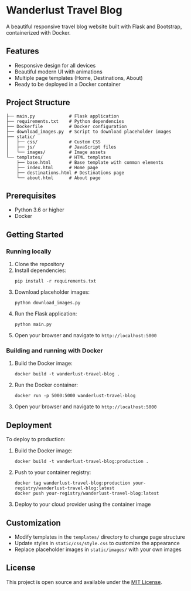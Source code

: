 # Wanderlust Travel Blog

A beautiful responsive travel blog website built with Flask and Bootstrap, containerized with Docker.

## Features

- Responsive design for all devices
- Beautiful modern UI with animations
- Multiple page templates (Home, Destinations, About)
- Ready to be deployed in a Docker container

## Project Structure

```
├── main.py             # Flask application
├── requirements.txt    # Python dependencies
├── Dockerfile          # Docker configuration
├── download_images.py  # Script to download placeholder images
├── static/
│   ├── css/            # Custom CSS
│   ├── js/             # JavaScript files
│   └── images/         # Image assets
└── templates/          # HTML templates
    ├── base.html       # Base template with common elements
    ├── index.html      # Home page
    ├── destinations.html # Destinations page
    └── about.html      # About page
```

## Prerequisites

- Python 3.6 or higher
- Docker

## Getting Started

### Running locally

1. Clone the repository
2. Install dependencies:
   ```
   pip install -r requirements.txt
   ```
3. Download placeholder images:
   ```
   python download_images.py
   ```
4. Run the Flask application:
   ```
   python main.py
   ```
5. Open your browser and navigate to `http://localhost:5000`

### Building and running with Docker

1. Build the Docker image:
   ```
   docker build -t wanderlust-travel-blog .
   ```
2. Run the Docker container:
   ```
   docker run -p 5000:5000 wanderlust-travel-blog
   ```
3. Open your browser and navigate to `http://localhost:5000`

## Deployment

To deploy to production:

1. Build the Docker image:
   ```
   docker build -t wanderlust-travel-blog:production .
   ```
2. Push to your container registry:
   ```
   docker tag wanderlust-travel-blog:production your-registry/wanderlust-travel-blog:latest
   docker push your-registry/wanderlust-travel-blog:latest
   ```
3. Deploy to your cloud provider using the container image

## Customization

- Modify templates in the `templates/` directory to change page structure
- Update styles in `static/css/style.css` to customize the appearance
- Replace placeholder images in `static/images/` with your own images

## License

This project is open source and available under the [MIT License](LICENSE). 